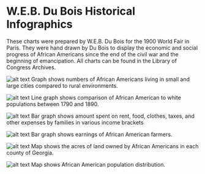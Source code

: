 # W.E.B. Du Bois Historical Infographics
These charts were prepared by W.E.B. Du Bois for the 1900 World Fair in Paris.  They were hand drawn by Du Bois to display the economic and social progress of African Americans since the end of the civil war and the beginning of emancipation.  All charts can be found in the Library of Congress Archives.

![alt text](https://github.com/aazariaz/aazariaz.github.io/blob/master/chart1.jpg?raw=true)
Graph shows numbers of African Americans living in small and large cities compared to rural environments.

![alt text](https://github.com/aazariaz/aazariaz.github.io/blob/master/chart2.jpg?raw=true)
Line graph shows comparison of African American to white populations between 1790 and 1890.

![alt text](https://github.com/aazariaz/aazariaz.github.io/blob/master/chart3.jpg?raw=true) 
Bar graph shows amount spent on rent, food, clothes, taxes, and other expenses by families in various income brackets

![alt text](https://github.com/aazariaz/aazariaz.github.io/blob/master/chart4.jpg?raw=true)
Bar graph shows earnings of African American farmers.

![alt text](https://github.com/aazariaz/aazariaz.github.io/blob/master/chart5.jpg?raw=true)
Map shows the acres of land owned by African Americans in each county of Georgia.

![alt text](https://github.com/aazariaz/aazariaz.github.io/blob/master/chart6.jpg?raw=true)
Map shows African American population distribution.
